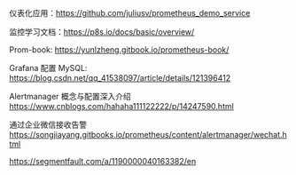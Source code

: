 仪表化应用：<https://github.com/juliusv/prometheus_demo_service>

监控学习文档：<https://p8s.io/docs/basic/overview/>

Prom-book: <https://yunlzheng.gitbook.io/prometheus-book/>

Grafana 配置 MySQL: <https://blog.csdn.net/qq_41538097/article/details/121396412>

Alertmanager 概念与配置深入介绍 <https://www.cnblogs.com/hahaha111122222/p/14247590.html>

通过企业微信接收告警 <https://songjiayang.gitbooks.io/prometheus/content/alertmanager/wechat.html>

https://segmentfault.com/a/1190000040163382/en